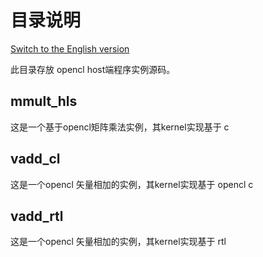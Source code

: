 # 目录说明

[Switch to the English version](./README.md)


此目录存放 opencl host端程序实例源码。 

## mmult_hls
这是一个基于opencl矩阵乘法实例，其kernel实现基于 c
## vadd_cl 
这是一个opencl 矢量相加的实例，其kernel实现基于 opencl c
## vadd_rtl 
这是一个opencl 矢量相加的实例，其kernel实现基于 rtl